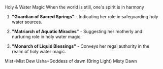 Holy & Water Magic
When the world is still, one's spirit is in harmony

1. **"Guardian of Sacred Springs"** - Indicating her role in safeguarding holy water sources.
    
2. **"Matriarch of Aquatic Miracles"** - Suggesting her motherly and nurturing role in holy water magic.
    
3. **"Monarch of Liquid Blessings"** - Conveys her regal authority in the realm of holy water magic.

Mist=Mist Dew
Usha=Goddess of dawn (Bring Light)
Misty Dawn
